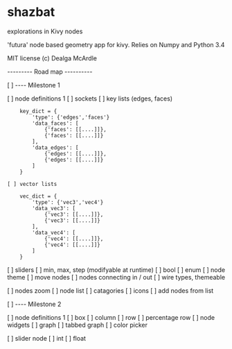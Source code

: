 shazbat
=======

explorations in Kivy nodes



'futura'
node based geometry app for kivy.
Relies on Numpy and Python 3.4

MIT license (c) Dealga McArdle

--------- Road map ----------

[ ] ---- Milestone 1

[ ] node definitions 1
  [ ] sockets
    [ ] key lists (edges, faces)

        key_dict = {
            'type': {'edges','faces'}
            'data_faces': [
                {'faces': [[....]]}, 
                {'faces': [[....]]}
            ],
            'data_edges': [
                {'edges': [[....]]}, 
                {'edges': [[....]]}
            ]
        }

    [ ] vector lists

        vec_dict = {
            'type': {'vec3','vec4'}
            'data_vec3': [
                {'vec3': [[....]]}, 
                {'vec3': [[....]]}
            ],
            'data_vec4': [
                {'vec4': [[....]]}, 
                {'vec4': [[....]]}
            ]
        }

  [ ] sliders 
    [ ] min, max, step (modifyable at runtime)
  [ ] bool 
  [ ] enum 
  [ ] node theme
[ ] move nodes
[ ] nodes connecting in / out
  [ ] wire types, themeable

[ ] nodes zoom
[ ] node list
  [ ] catagories [ ] icons
[ ] add nodes from list


[ ] ---- Milestone 2

[ ] node definitions 1
  [ ] box [ ] column [ ] row [ ] percentage row
[ ] node widgets
  [ ] graph [ ] tabbed graph [ ] color picker

[ ] slider node
  [ ] int
  [ ] float

